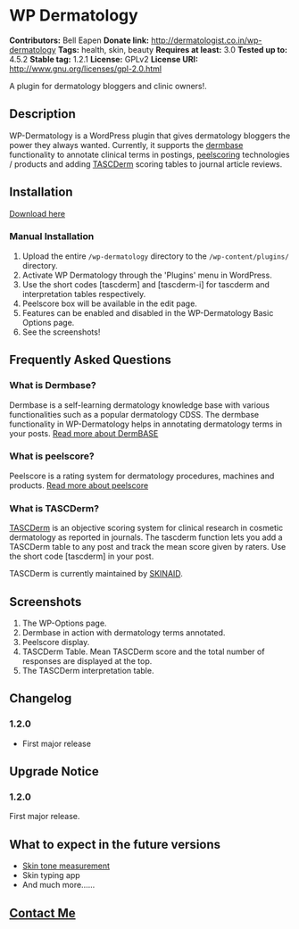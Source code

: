 # WP Dermatology #
**Contributors:**      Bell Eapen
**Donate link:**       http://dermatologist.co.in/wp-dermatology
**Tags:**			   health, skin, beauty
**Requires at least:** 3.0
**Tested up to:**      4.5.2
**Stable tag:**        1.2.1
**License:**           GPLv2
**License URI:**       http://www.gnu.org/licenses/gpl-2.0.html

A plugin for dermatology bloggers and clinic owners!.

## Description ##

WP-Dermatology is a WordPress plugin that gives dermatology bloggers the power they always wanted. Currently, it supports the [dermbase](gulfdoctor.net/dermbase) functionality to annotate clinical terms in postings, [peelscoring](http://gulfdoctor.net/peelscore/) technologies / products and adding [TASCDerm](http://dermatologist.co.in/2015/03/tascderm.html) scoring tables to journal article reviews.

## Installation ##

[Download here](http://docpg.co.in/estore/downloads/wp-dermatology/)

### Manual Installation ###

1. Upload the entire `/wp-dermatology` directory to the `/wp-content/plugins/` directory.
2. Activate WP Dermatology through the 'Plugins' menu in WordPress.
3. Use the short codes [tascderm] and [tascderm-i] for tascderm and interpretation tables respectively.
4. Peelscore box will be available in the edit page.
5. Features can be enabled and disabled in the WP-Dermatology Basic Options page.
6. See the screenshots!

## Frequently Asked Questions ##

### What is Dermbase? ###

Dermbase is a self-learning dermatology knowledge base with various functionalities such as a popular dermatology CDSS. The dermbase functionality in WP-Dermatology helps in annotating dermatology terms in your posts. [Read more about DermBASE](gulfdoctor.net/dermbase)

### What is peelscore? ###

Peelscore is a rating system for dermatology procedures, machines and products. [Read more about peelscore](http://gulfdoctor.net/peelscore/)

### What is TASCDerm? ###

[TASCDerm](http://dermatologist.co.in/2015/03/tascderm.html) is an objective scoring system for clinical research in cosmetic dermatology as reported in journals. The tascderm function lets you add a TASCDerm table to any post and track the mean score given by raters. Use the short code [tascderm] in your post.

TASCDerm is currently maintained by [SKINAID](http://www.skinaid.eu/tascderm/).

## Screenshots ##

1. The WP-Options page.
2. Dermbase in action with dermatology terms annotated.
3. Peelscore display.
4. TASCDerm Table. Mean TASCDerm score and the total number of responses are displayed at the top.
5. The TASCDerm interpretation table.

## Changelog ##

### 1.2.0 ###
* First major release

## Upgrade Notice ##

### 1.2.0 ###
First major release.

## What to expect in the future versions ##
* [Skin tone measurement](gulfdoctor.net/charm)
* Skin typing app
* And much more......

## [Contact Me](http://gulfdoctor.net/contactme.htm) ##